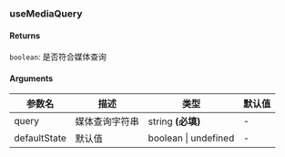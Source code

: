 ### useMediaQuery

#### Returns

`boolean`: 是否符合媒体查询

#### Arguments

| 参数名       | 描述           | 类型                 | 默认值 |
| ------------ | -------------- | -------------------- | ------ |
| query        | 媒体查询字符串 | string **(必填)**    | -      |
| defaultState | 默认值         | boolean \| undefined | -      |
